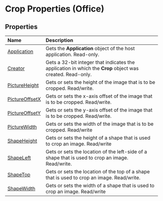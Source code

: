
# Crop Properties (Office)

## Properties



|**Name**|**Description**|
|:-----|:-----|
| [Application](88d2269e-24b0-07d9-36e0-a094f97bae2f.md)|Gets the  **Application** object of the host application. Read-only.|
| [Creator](9344e44f-6fa2-73c0-f4f2-fe4ec4882494.md)|Gets a 32-bit integer that indicates the application in which the  **Crop** object was created. Read-only.|
| [PictureHeight](0feffd05-3175-a728-f72a-b97c4d9fa1ed.md)|Gets or sets the height of the image that is to be cropped. Read/write.|
| [PictureOffsetX](71ba4f1d-d94e-262e-e719-32d06bf258ef.md)|Gets or sets the x-axis offset of the image that is to be cropped. Read/write.|
| [PictureOffsetY](cc36521e-69ac-56bf-5355-7bfa33c5ec30.md)|Gets or sets the y-axis offset of the image that is to be cropped. Read/write.|
| [PictureWidth](14781959-3abb-bd90-ce47-6714170c6721.md)|Gets or sets the width of the image that is to be cropped. Read/write|
| [ShapeHeight](ccc352b8-2c1e-3116-6f50-a709760189fe.md)|Gets or sets the height of a shape that is used to crop an image. Read/write|
| [ShapeLeft](3f0f4382-d2bc-b4d2-6fcc-62933dca20c4.md)|Gets or sets the location of the left-side of a shape that is used to crop an image. Read/write.|
| [ShapeTop](4bbb6765-e571-0d66-d6e6-96cc54e67d3f.md)|Gets or sets the location of the top of a shape that is used to crop an image. Read/write.|
| [ShapeWidth](4ee0ec53-1da8-b981-ec03-bb0ce4b616da.md)|Gets or sets the width of a shape that is used to crop an image. Read/write|
